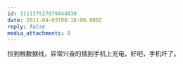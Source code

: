 ```yaml
---
id: 111137527879444030
date: 2011-04-03T08:18:00.000Z
reply: false
media_attachments: 0
---
```


捡到根数据线，异常兴奋的插到手机上充电，好吧，手机坏了。 ​​​​

